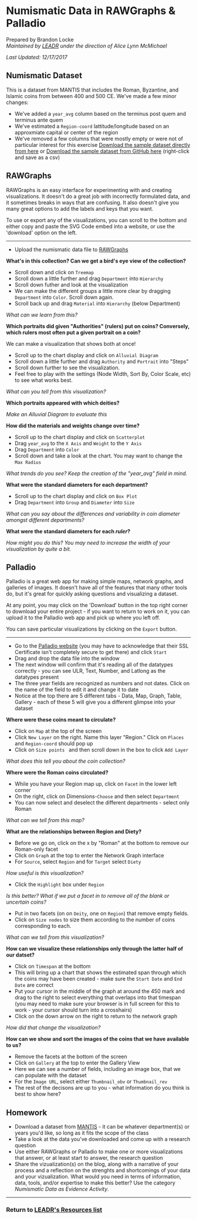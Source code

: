 # Numismatic Data in RAWGraphs & Palladio
Prepared by Brandon Locke
<br>*Maintained by [LEADR](http://leadr.msu.edu/) under the direction of Alice Lynn McMichael*

*Last Updated: 12/17/2017*

## Numismatic Dataset
This is a dataset from MANTIS that includes the Roman, Byzantine, and Islamic coins from between 400 and 500 CE. We've made a few minor changes:
- We've added a `year_avg` column based on the terminus post quem and terminus ante quem
- We've estimated a `Region-coord` lattitude/longitude based on an approxmiate capital or center of the region
- We've removed a few columns that were mostly empty or were not of particular interest for this exercise
[Download the sample dataset directly from here](/files/MANTIS-RomanByzIslamic400-500-cleaned.csv) or
[Download the sample dataset from GitHub here](https://raw.githubusercontent.com/leadr-msu/hst251-NumismaticViz/master/MANTIS-RomanByzIslamic400-500-cleaned.csv) (right-click and save as a csv)

## RAWGraphs
RAWGraphs is an easy interface for experimenting with and creating visualizations. It doesn't do a great job with incorrectly formulated data, and it sometimes breaks in ways that are confusing. It also doesn't give you many great options to add the labels and keys that you want.

To use or export any of the visualizations, you can scroll to the bottom and either copy and paste the SVG Code embed into a website, or use the 'download' option on the left.

----
- Upload the numismatic data file to [RAWGraphs](http://app.rawgraphs.io/)

**What's in this collection? Can we get a bird's eye view of the collection?**

- Scroll down and click on `Treemap`
- Scroll down a little further and drag `Department` into `Hierarchy`
- Scroll down futher and look at the visualization
- We can make the different groups a little more clear by dragging `Department` into `Color`. Scroll down again.
- Scroll back up and drag `Material` into `Hierarchy` (below Department)

*What can we learn from this?*

**Which portraits did given "Authorities" (rulers) put on coins? Conversely, which rulers most often put a given portrait on a coin?**

We can make a visualization that shows both at once!

- Scroll up to the chart display and click on `Alluvial Diagram`
- Scroll down a little further and drag `Authority` and `Portrait` into "Steps"
- Scroll down further to see the visualization.
- Feel free to play with the settings (Node Width, Sort By, Color Scale, etc) to see what works best.

*What can you tell from this visualization?*

**Which portraits appeared with which deities?**

*Make an Alluvial Diagram to evaluate this*

**How did the materials and weights change over time?**

- Scroll up to the chart display and click on `Scatterplot`
- Drag `year_avg` to the `X Axis` and `Weight` to the `Y Axis`
- Drag `Department` into `Color`
- Scroll down and take a look at the chart. You may want to change the `Max Radius`

*What trends do you see? Keep the creation of the "year_avg" field in mind.*

**What were the standard diameters for each department?**

- Scroll up to the chart display and click on `Box Plot`
- Drag `Department` into `Group` and `Diameter` into `Size`

*What can you say about the differences and variability in coin diameter amongst different departments?*

**What were the standard diameters for each *ruler*?**

*How might you do this? You may need to increase the width of your visualization by quite a bit.*

## Palladio
Palladio is a great web app for making simple maps, network graphs, and galleries of images. It doesn't have all of the features that many other tools do, but it's great for quickly asking questions and visualizing a dataset.

At any point, you may click on the 'Download' button in the top right corner to download your entire project - if you want to return to work on it, you can upload it to the Palladio web app and pick up where you left off.

You can save particular visualizations by clicking on the `Export` button.

----

- Go to the [Palladio website](http://hdlab.stanford.edu/palladio/) (you may have to acknowledge that their SSL Certificate isn't completely secure to get there) and click `Start`
- Drag and drop the data file into the window
- The next window will confirm that it's reading all of the datatypes correctly - you can see ULR, Text, Number, and Latlong as the datatypes present
- The three year fields are recognized as numbers and not dates. Click on the name of the field to edit it and change it to date
- Notice at the top there are 5 different tabs - Data, Map, Graph, Table, Gallery - each of these 5 will give you a different glimpse into your dataset

**Where were these coins meant to circulate?**

- Click on `Map` at the top of the screen
- Click `New Layer` on the right. Name this layer "Region." Click on `Places` and `Region-coord` should pop up
- Click on `Size points	` and then scroll down in the box to click `Add Layer`

*What does this tell you about the coin collection?*

**Where were the Roman coins circulated?**
- While you have your Region map up, click on `Facet` in the lower left corner
- On the right, click on Dimensions-`Choose` and then select `Department`
- You can now select and deselect the different departments - select only Roman

*What can we tell from this map?*

**What are the relationships between Region and Diety?**

- Before we go on, click on the x by "Roman" at the bottom to remove our Roman-only facet
- Click on `Graph` at the top to enter the Network Graph interface
- For `Source`, select `Region` and for `Target` select `Diety`

*How useful is this visualization?*

- Click the `Highlight` box under `Region`

*Is this better? What if we put a facet in to remove all of the blank or uncertain coins?*

- Put in two facets (on on `Deity`, one on `Region`) that remove empty fields.
- Click on `Size nodes` to size them according to the number of coins corresponding to each.

*What can we tell from this visualization?*

**How can we visualize these relationships only through the latter half of our datset?**
- Click on `Timespan` at the bottom
- This will bring up a chart that shows the estimated span through which the coins may have been created - make sure the `Start Date` and `End Date` are correct
- Put your cursor in the middle of the graph at around the 450 mark and drag to the right to select everything that overlaps into that timespan (you may need to make sure your browser is in full screen for this to work - your cursor should turn into a crosshairs)
- Click on the down arrow on the right to return to the network graph

*How did that change the visualization?*

**How can we show and sort the images of the coins that we have available to us?**

- Remove the facets at the bottom of the screen
- Click on `Gallery` at the top to enter the Gallery View
- Here we can see a number of fields, including an image box, that we can populate with the dataset
- For the `Image URL`, select either `Thumbnail_obv` or `Thumbnail_rev`
- The rest of the decisons are up to you - what information do you think is best to show here?

## Homework

- Download a dataset from [MANTIS](http://numismatics.org/search/) - it can be whatever department(s) or years you'd like, so long as it fits the scope of the class
- Take a look at the data you've downloaded and come up with a research question
- Use either RAWGraphs or Palladio to make one or more visualizations that answer, or at least start to answer, the research question
- Share the vizualization(s) on the blog, along with a narrative of your process and a reflection on the strenghts and shortcomings of your data and your vizualization. What would you need in terms of information, data, tools, and/or expertise to make this better? Use the category *Numismatic Data as Evidence Activity*.

-----
### Return to [LEADR's Resources list](https://leadr-msu.github.io/)
